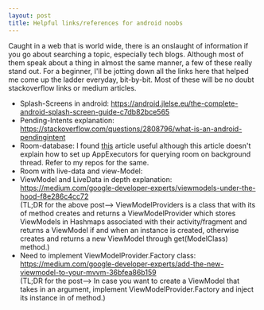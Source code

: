 ```yaml
---
layout: post
title: Helpful links/references for android noobs
---
```

Caught in a web that is world wide, there is an onslaught of information if you go about searching a topic, especially 
tech blogs. Although most of them speak about a thing in almost the same manner, a few of these really stand out. For a 
beginner, I'll be jotting down all the links here that helped me come up the ladder everyday, bit-by-bit. Most of these 
will be no doubt stackoverflow links or medium articles. <br/>
* Splash-Screens in android: <https://android.jlelse.eu/the-complete-android-splash-screen-guide-c7db82bce565>
* Pending-Intents explanation: <https://stackoverflow.com/questions/2808796/what-is-an-android-pendingintent>
* Room-database: I found [this]("https://medium.com/mindorks/using-room-database-android-jetpack-675a89a0e942") article     useful although this article doesn't explain how to set up AppExecutors for querying room on background thread. Refer to   my repos for the same.
* Room with live-data and view-Model: 
* ViewModel and LiveData in depth explanation: <https://medium.com/google-developer-experts/viewmodels-under-the-hood-f8e286c4cc72> <br/> 
(TL;DR for the above post--> ViewModelProviders is a class that with its of method creates and returns a ViewModelProvider
which stores ViewModels in Hashmaps associated with their activity/fragment and returns a ViewModel if and when an instance is created, otherwise creates and returns a new ViewModel through get(ModelClass) method.)
* Need to implement ViewModelProvider.Factory class: <https://medium.com/google-developer-experts/add-the-new-viewmodel-to-your-mvvm-36bfea86b159> <br/>
(TL;DR for the post--> In case you want to create a ViewModel that takes in an argument, implement ViewModelProvider.Factory and inject its instance in of method.)
